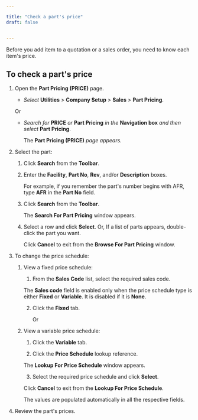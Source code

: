 ```yaml
---

title: "Check a part's price"
draft: false


---
```


Before you add item to a quotation or a sales order, you need to know each item's price.

## To check a part's price

1.  Open the **Part Pricing (PRICE)** page.

    -  *Select* **Utilities** > **Company Setup** > **Sales** > **Part Pricing**.

    Or

    -  *Search for* **PRICE** *or* **Part Pricing** *in the* **Navigation box** *and then select* **Part Pricing**.

       The **Part Pricing (PRICE)** *page appears.*

2.  Select the part:

    1.  Click **Search** from the **Toolbar**.

    2.  Enter the **Facility**, **Part No**, **Rev**, and/or **Description** boxes.

        For example, if you remember the part's number begins with AFR, type **AFR** in the **Part No** field.

    3.  Click **Search** from the **Toolbar**.

        The **Search For Part Pricing** window appears.

    4.  Select a row and click **Select**. Or, If a list of parts appears, double- click the part you want.

        Click **Cancel** to exit from the **Browse For Part Pricing** window.

2.  To change the price schedule:

    1.  View a fixed price schedule:

        1.  From the **Sales Code** list, select the required sales code.

        The **Sales code** field is enabled only when the price schedule type is either **Fixed** or **Variable**. It is disabled if it is **None**.

        2.  Click the **Fixed** tab.

            Or

    2.  View a variable price schedule:

        1.  Click the **Variable** tab.

        2.  Click the **Price Schedule** lookup reference.

        The **Lookup For Price Schedule** window appears.

        3.  Select the required price schedule and click **Select**.
        
        Click **Cancel** to exit from the **Lookup For Price Schedule**.
        
        The values are populated automatically in all the respective fields.

2.  Review the part's prices.